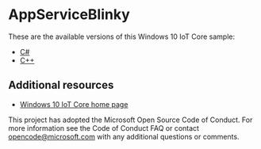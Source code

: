 # AppServiceBlinky

These are the available versions of this Windows 10 IoT Core sample:

*	[C#](./CS/README.md)
*	[C++](./Cpp/README.md)

## Additional resources
*	[Windows 10 IoT Core home page](https://developer.microsoft.com/en-us/windows/iot/)

This project has adopted the Microsoft Open Source Code of Conduct. For more information see the Code of Conduct FAQ or contact <opencode@microsoft.com> with any additional questions or comments.